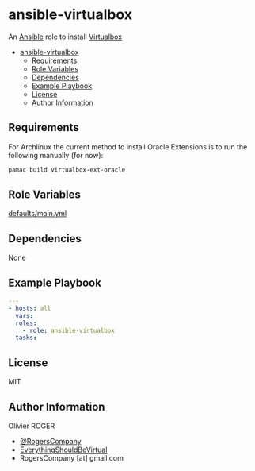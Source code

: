 # ansible-virtualbox

An [Ansible](https://www.ansible.com) role to install [Virtualbox](https://www.virtualbox.org/)

<!-- TOC -->

- [ansible-virtualbox](#ansible-virtualbox)
  - [Requirements](#requirements)
  - [Role Variables](#role-variables)
  - [Dependencies](#dependencies)
  - [Example Playbook](#example-playbook)
  - [License](#license)
  - [Author Information](#author-information)

<!-- /TOC -->

## Requirements

For Archlinux the current method to install Oracle Extensions is to run the
following manually (for now):

```bash
pamac build virtualbox-ext-oracle
```

## Role Variables

[defaults/main.yml](defaults/main.yml)

## Dependencies

None

## Example Playbook

```yaml
---
- hosts: all
  vars:
  roles:
    - role: ansible-virtualbox
  tasks:
```

## License

MIT

## Author Information

Olivier ROGER

- [@RogersCompany](https://www.twitter.com/RogersCompany)
- [EverythingShouldBeVirtual](http://everythingshouldbevirtual.com)
- RogersCompany [at] gmail.com
